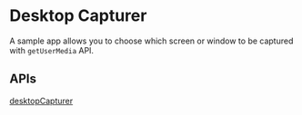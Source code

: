 # Desktop Capturer

A sample app allows you to choose which screen or window to be captured with
`getUserMedia` API.

## APIs

[desktopCapturer](https://github.com/atom/electron/blob/master/docs/api/desktop-capturer.md)
